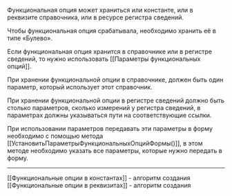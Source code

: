 Функциональная опция может храниться или константе, или в реквизите справочника, или в ресурсе регистра сведений.

Чтобы функциональная опция срабатывала, необходимо хранить её в типе «Булево».

Если функциональная опция хранится в справочнике или в регистре сведений, то нужно использовать [[Параметры функциональных опций]].

При хранении функциональной опции в справочнике, должен быть один параметр, который использует этот справочник.

При хранении функциональной опции в регистре сведений должно быть столько параметров, сколько измерений у регистра сведений, в параметрах должны указываться пути на соответствующие ссылки.

При использовании параметров передавать эти параметры в форму необходимо с помощью метода [[УстановитьПараметрыФункциональныхОпцийФормы()]], в этом методе необходимо указать все параметры, которые нужно передать в форму.

---

[[Функциональные опции в константах]] - алгоритм создания
[[Функциональные опции в реквизитах]] - алгоритм создания